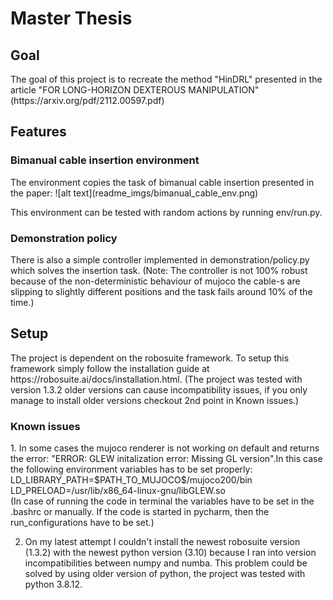 <h1>Master Thesis</h1>

<h2>Goal</h2>The goal of this project is to recreate the method "HinDRL" presented in  the article "FOR LONG-HORIZON DEXTEROUS MANIPULATION" (https://arxiv.org/pdf/2112.00597.pdf)

<h2>Features</h2>
<h3>Bimanual cable insertion environment</h3>The environment copies the task of bimanual
cable insertion presented in the paper:
![alt text](readme_imgs/bimanual_cable_env.png)

This environment can be tested with random actions by running
env/run.py.

<h3>Demonstration policy</h3>
There is also a simple controller implemented in demonstration/policy.py
which solves the insertion task. (Note: The controller is not 100% robust
because of the non-deterministic behaviour of mujoco the cable-s are slipping to
slightly different positions and the task fails around 10% of the time.)

<h2>Setup</h2>
The project is dependent on the robosuite framework. To setup this
framework simply follow the installation guide at https://robosuite.ai/docs/installation.html. (The project
was tested with version 1.3.2 older versions can cause incompatibility issues, if you only manage to
install older versions checkout 2nd point in Known issues.)

<h3>Known issues</h3>
1. In some cases the mujoco renderer is not working on default and returns the error:
"ERROR: GLEW initalization error: Missing GL version".In this case the following environment 
variables has to be set properly:
LD_LIBRARY_PATH=$PATH_TO_MUJOCO$/mujoco200/bin <br />
LD_PRELOAD=/usr/lib/x86_64-linux-gnu/libGLEW.so <br />
(In case of running the code in terminal the variables
have to be set in the .bashrc or manually. If the code is started in pycharm, then the run_configurations have to be set.)

2. On my latest attempt I couldn't install the newest robosuite version (1.3.2) with the newest python version (3.10) because I ran into version incompatibilities between numpy and numba. This problem could be solved by using older version of python, the project was tested with python 3.8.12.